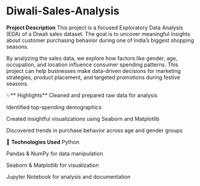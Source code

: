 # Diwali-Sales-Analysis


**Project Description**
This project is a focused Exploratory Data Analysis (EDA) of a Diwali sales dataset. The goal is to uncover meaningful insights about customer purchasing behavior during one of India’s biggest shopping seasons.

By analyzing the sales data, we explore how factors like gender, age, occupation, and location influence consumer spending patterns. This project can help businesses make data-driven decisions for marketing strategies, product placement, and targeted promotions during festive seasons.

✨** Highlights**
Cleaned and prepared raw data for analysis

Identified top-spending demographics

Created insightful visualizations using Seaborn and Matplotlib

Discovered trends in purchase behavior across age and gender groups

🧰 **Technologies Used**
Python

Pandas & NumPy for data manipulation

Seaborn & Matplotlib for visualization

Jupyter Notebook for analysis and documentation

